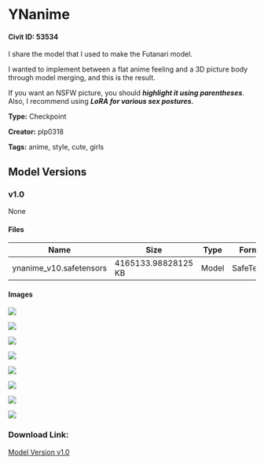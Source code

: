 # YNanime

#### Civit ID: 53534

<p>I share the model that I used to make the Futanari model. </p><p></p><p>I wanted to implement between a flat anime feeling and a 3D picture body through model merging, and this is the result.</p><p></p><p>If you want an NSFW picture, you should <strong><em>highlight it using parentheses</em></strong>. Also, I recommend using <strong><em>LoRA for various sex postures.</em></strong></p>

**Type:** Checkpoint

**Creator:** plp0318

**Tags:** anime, style, cute, girls

## Model Versions

### v1.0

None

#### Files

| Name | Size | Type | Format | Download Url | AutoV1 | AutoV2 | SHA256 | CRC32 | BLAKE3 |
| --- | --- | --- | --- | --- | --- | --- | --- | --- | --- |
| ynanime_v10.safetensors | 4165133.98828125 KB | Model | SafeTensor | https://civitai.com/api/download/models/57891 | C534C25D | 393EBA4C09 | 393EBA4C09E50FD06A227071659CBA11E3EB5A8B66E4430E73F4281954C6B2BA | 404F453A | 941B90AFA06DE0450264FF6F4B9F63A5E097503D132E4C45B3687476986DAFFB |

#### Images

<p><img src="https://image.civitai.com/xG1nkqKTMzGDvpLrqFT7WA/cbbb7a4d-82b0-4b59-f182-2dfb78ad8b00/width=450/629512.jpeg" /></p>

<p><img src="https://image.civitai.com/xG1nkqKTMzGDvpLrqFT7WA/ad69891c-2407-4adb-2dd4-9c7dcc5b4c00/width=450/629511.jpeg" /></p>

<p><img src="https://image.civitai.com/xG1nkqKTMzGDvpLrqFT7WA/99c12d87-101c-4373-d357-c7f5c571bf00/width=450/629515.jpeg" /></p>

<p><img src="https://image.civitai.com/xG1nkqKTMzGDvpLrqFT7WA/8094d97e-d654-4876-e9ee-49718d6e5d00/width=450/629513.jpeg" /></p>

<p><img src="https://image.civitai.com/xG1nkqKTMzGDvpLrqFT7WA/20a4b830-dc6c-48be-87e9-5eb83a967f00/width=450/629920.jpeg" /></p>

<p><img src="https://image.civitai.com/xG1nkqKTMzGDvpLrqFT7WA/ff5bcd49-7122-4da7-3c9a-3ef13b607c00/width=450/629514.jpeg" /></p>

<p><img src="https://image.civitai.com/xG1nkqKTMzGDvpLrqFT7WA/c42027d7-3a5e-4b19-b65a-c9aba1758000/width=450/629921.jpeg" /></p>

<p><img src="https://image.civitai.com/xG1nkqKTMzGDvpLrqFT7WA/d39bcea3-fff5-4fd2-b6f7-13700abd7800/width=450/629922.jpeg" /></p>

### Download Link:

[Model Version v1.0](https://civitai.com/api/download/models/57891)

